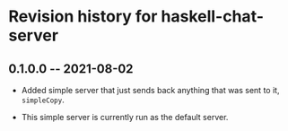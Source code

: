 # Revision history for haskell-chat-server

## 0.1.0.0 -- 2021-08-02

* Added simple server that just sends back anything that was sent to it, 
  `simpleCopy`.

* This simple server is currently run as the default server.

